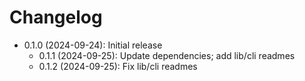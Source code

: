 # Changelog

* 0.1.0 (2024-09-24): Initial release
    * 0.1.1 (2024-09-25): Update dependencies; add lib/cli readmes
    * 0.1.2 (2024-09-25): Fix lib/cli readmes

